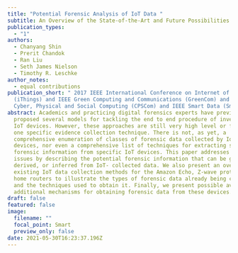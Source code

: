 ```yaml
---
title: "Potential Forensic Analysis of IoT Data "
subtitle: An Overview of the State-of-the-Art and Future Possibilities
publication_types:
  - "1"
authors:
  - Chanyang Shin
  - Prerit Chandok
  - Ran Liu
  - Seth James Nielson
  - Timothy R. Leschke
author_notes:
  - equal contributions
publication_short: " 2017 IEEE International Conference on Internet of Things
  (iThings) and IEEE Green Computing and Communications (GreenCom) and IEEE
  Cyber, Physical and Social Computing (CPSCom) and IEEE Smart Data (SmartData)"
abstract: Academics and practicing digital forensics experts have previously
  proposed several models for tackling the end to end procedure of investigating
  IoT devices. However, these approaches are still very high level or focuses on
  one specific evidence collection technique. There is not, as yet, a
  comprehensive enumeration of classes of forensic data collected by IoT
  devices, nor even a comprehensive list of techniques for extracting specific
  forensic information from specific IoT devices. This paper addresses these
  issues by describing the potential forensic information that can be gathered,
  derived, or inferred from IoT- collected data. We also present an overview of
  existing IoT data collection methods for the Amazon Echo, Z-wave protocol, and
  home routers to illustrate the types of forensic data already being collected
  and the techniques used to obtain it. Finally, we present possible avenues for
  additional mechanisms for obtaining forensic data from these devices.
draft: false
featured: false
image:
  filename: ""
  focal_point: Smart
  preview_only: false
date: 2021-05-30T16:23:37.196Z
---
```

